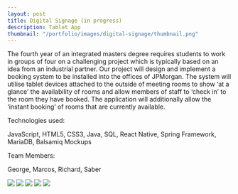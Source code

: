 ```yaml
---
layout: post
title: Digital Signage (in progress)
description: Tablet App
thumbnail: "/portfolio/images/digital-signage/thumbnail.png"
---
```


The fourth year of an integrated masters degree requires students to work in groups of four on a challenging project which is typically based on an idea from an industrial partner. Our project will design and implement a booking system to be installed into the offices of JPMorgan. The system will utilise tablet devices attached to the outside of meeting rooms to show ‘at a glance’ the availability of rooms and allow members of staff to ‘check in’ to the room they have booked. The application will additionally allow the ‘instant booking’ of rooms that are currently available.

Technologies used:

<p class="message">
  JavaScript, HTML5, CSS3, Java, SQL, React Native, Spring Framework, MariaDB, Balsamiq Mockups
</p>

Team Members:

<p class="message">
  George, Marcos, Richard, Saber
</p>

<div class="separator"></div>

<img src="{{ site.baseurl }}portfolio/images/digital-signage/1.png" class="post-img">
<img src="{{ site.baseurl }}portfolio/images/digital-signage/2.png" class="post-img">
<img src="{{ site.baseurl }}portfolio/images/digital-signage/3.png" class="post-img">
<img src="{{ site.baseurl }}portfolio/images/digital-signage/4.png" class="post-img">
<img src="{{ site.baseurl }}portfolio/images/digital-signage/5.png" class="post-img">